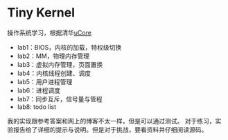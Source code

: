 # Tiny Kernel

操作系统学习，根据清华[uCore](https://chyyuu.gitbooks.io/ucore_os_docs/content/)

- lab1：BIOS，内核的加载，特权级切换
- lab2：MM，物理内存管理
- lab3：虚拟内存管理，页面置换
- lab4：内核线程创建、调度
- lab5：用户进程管理
- lab6：进程调度
- lab7：同步互斥，信号量与管程
- lab8: todo list

我的实现跟参考答案和网上的博客不太一样，但是可以通过测试。
对于练习，实验报告给了详细的提示与说明。但是对于挑战，要看资料并仔细阅读源码。

